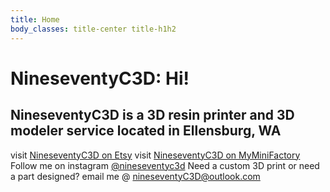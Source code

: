 ```yaml
---
title: Home
body_classes: title-center title-h1h2
---
```


# NineseventyC3D: Hi!

NineseventyC3D is a 3D resin printer and 3D modeler service located in Ellensburg, WA
---
visit <a href="https://www.etsy.com/shop/NineseventyC3D">NineseventyC3D on Etsy</a>
visit <a href="https://www.myminifactory.com/users/NineseventyC3D"> NineseventyC3D on MyMiniFactory</a>
Follow me on instagram <a href="https://www.instagram.com/nineseventyc3d/">@nineseventyc3d</a>
Need a custom 3D print or need a part designed? email me @ nineseventyC3D@outlook.com